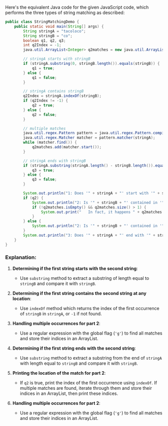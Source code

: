  Here's the equivalent Java code for the given JavaScript code, which performs the three types of string matching as described:

```java
public class StringMatchingDemo {
    public static void main(String[] args) {
        String stringA = "tacoloco";
        String stringB = "co";
        boolean q1, q2, q3;
        int q2Index = -1;
        java.util.ArrayList<Integer> q2matches = new java.util.ArrayList<>();

        // stringA starts with stringB
        if (stringA.substring(0, stringB.length()).equals(stringB)) {
            q1 = true;
        } else {
            q1 = false;
        }

        // stringA contains stringB
        q2Index = stringA.indexOf(stringB);
        if (q2Index != -1) {
            q2 = true;
        } else {
            q2 = false;
        }

        // multiple matches
        java.util.regex.Pattern pattern = java.util.regex.Pattern.compile(stringB, java.util.regex.Pattern.CASE_INSENSITIVE);
        java.util.regex.Matcher matcher = pattern.matcher(stringA);
        while (matcher.find()) {
            q2matches.add(matcher.start());
        }

        // stringA ends with stringB
        if (stringA.substring(stringA.length() - stringB.length()).equals(stringB)) {
            q3 = true;
        } else {
            q3 = false;
        }

        System.out.println("1: Does '" + stringA + "' start with '" + stringB + "'? " + (q1 ? "Yes." : "No."));
        if (q2) {
            System.out.println("2: Is '" + stringB + "' contained in '" + stringA + "'? Yes, at index " + q2Index + ".");
            if (!q2matches.isEmpty() && q2matches.size() > 1) {
                System.out.print("   In fact, it happens " + q2matches.size() + " times within '" + stringA + "', at index" + (q2matches.size() > 1 ? "es" : "") + " " + String.join(", ", java.util.stream.Collectors.toList(java.util.stream.StreamSupport.spliteratorUnknownSize(q2matches.iterator(), java.util.Spliterator.ORDERED), ",")) + ".");
            }
        } else {
            System.out.println("2: Is '" + stringB + "' contained in '" + stringA + "'? No.");
        }
        System.out.println("3: Does '" + stringA + "' end with '" + stringB + "'? " + (q3 ? "Yes." : "No."));
    }
}
```

### Explanation:
1. **Determining if the first string starts with the second string**:
   - Use `substring` method to extract a substring of length equal to `stringB` and compare it with `stringB`.

2. **Determining if the first string contains the second string at any location**:
   - Use `indexOf` method which returns the index of the first occurrence of `stringB` in `stringA`, or `-1` if not found.

3. **Handling multiple occurrences for part 2**:
   - Use a regular expression with the global flag (`'g'`) to find all matches and store their indices in an ArrayList.

4. **Determining if the first string ends with the second string**:
   - Use `substring` method to extract a substring from the end of `stringA` with length equal to `stringB` and compare it with `stringB`.

5. **Printing the location of the match for part 2**:
   - If `q2` is true, print the index of the first occurrence using `indexOf`. If multiple matches are found, iterate through them and store their indices in an ArrayList, then print these indices.

6. **Handling multiple occurrences for part 2**:
   - Use a regular expression with the global flag (`'g'`) to find all matches and store their indices in an ArrayList.
